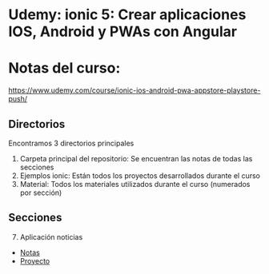 # Udemy: ionic 5: Crear aplicaciones IOS, Android y PWAs con Angular
# Notas del curso:

https://www.udemy.com/course/ionic-ios-android-pwa-appstore-playstore-push/

## Directorios

Encontramos 3 directorios principales

1. Carpeta principal del repositorio: Se encuentran las notas de todas las secciones
2. Ejemplos ionic: Están todos los proyectos desarrollados durante el curso
3. Material: Todos los materiales utilizados durante el curso (numerados por sección)

## Secciones

7. Aplicación noticias
  - [Notas](./07.App&#32;noticias.md)
  - [Proyecto](./Ejemplos&#32;ionic/04-noticias)